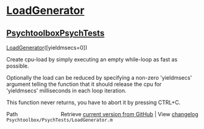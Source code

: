 # [LoadGenerator](LoadGenerator)
## [Psychtoolbox](Psychtoolbox)[PsychTests](PsychTests)

[LoadGenerator](LoadGenerator)([yieldmsecs=0])  
  
Create cpu-load by simply executing an empty while-loop as fast as  
possible.  
  
Optionally the load can be reduced by specifying a non-zero 'yieldmsecs'  
argument telling the function that it should release the cpu for  
'yieldmsecs' milliseconds in each loop iteration.  
  
This function never returns, you have to abort it by pressing CTRL+C.  
  




<div class="code_header" style="text-align:right;">
  <span style="float:left;">Path&nbsp;&nbsp;</span> <span class="counter">Retrieve <a href=
  "https://raw.github.com/Psychtoolbox-3/Psychtoolbox-3/beta/Psychtoolbox/PsychTests/LoadGenerator.m">current version from GitHub</a> | View <a href=
  "https://github.com/Psychtoolbox-3/Psychtoolbox-3/commits/beta/Psychtoolbox/PsychTests/LoadGenerator.m">changelog</a></span>
</div>
<div class="code">
  <code>Psychtoolbox/PsychTests/LoadGenerator.m</code>
</div>

